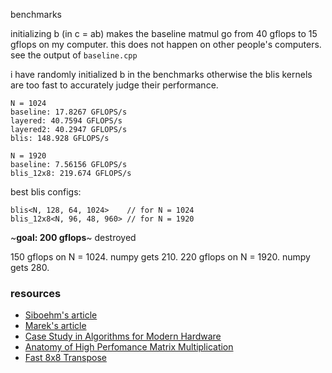 benchmarks

initializing b (in c = ab) makes the baseline matmul go from 40 gflops to 15 gflops
on my computer. this does not happen on other people's computers. see the output of
`baseline.cpp`

i have randomly initialized b in the benchmarks otherwise the blis kernels are too fast
to accurately judge their performance.


```
N = 1024
baseline: 17.8267 GFLOPS/s
layered: 40.7594 GFLOPS/s
layered2: 40.2947 GFLOPS/s
blis: 148.928 GFLOPS/s

N = 1920
baseline: 7.56156 GFLOPS/s
blis_12x8: 219.674 GFLOPS/s
```

best blis configs:
```
blis<N, 128, 64, 1024>    // for N = 1024
blis_12x8<N, 96, 48, 960> // for N = 1920
```


~**goal: 200 gflops**~ destroyed

150 gflops on N = 1024. numpy gets 210.
220 gflops on N = 1920. numpy gets 280.


### resources

- [Siboehm's article](https://siboehm.com/articles/22/Fast-MMM-on-CPU)
- [Marek's article](https://marek.ai/matrix-multiplication-on-cpu.html)
- [Case Study in Algorithms for Modern Hardware](https://en.algorithmica.org/hpc/algorithms/matmul/)
- [Anatomy of High Perfomance Matrix Multiplication](https://www.cs.utexas.edu/users/flame/pubs/blis3_ipdps14.pdf)
- [Fast 8x8 Transpose](https://stackoverflow.com/questions/25622745/transpose-an-8x8-float-using-avx-avx2)
